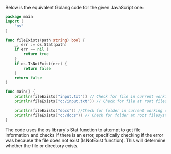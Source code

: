 Below is the equivalent Golang code for the given JavaScript one:

```go
package main
import (
	"os"
)

func fileExists(path string) bool {
	_, err := os.Stat(path)
	if err == nil {
		return true
	} 
	if os.IsNotExist(err) {
		return false
	}
	return false
}

func main() {
    println(fileExists("input.txt")) // Check for file in current working directory.
    println(fileExists("c:/input.txt")) // Check for file at root filesystem. 
  
    println(fileExists("docs")) //Check for folder in current working directory.
    println(fileExists("c:/docs")) // Check for folder at root filesystem. 
}
```
The code uses the os library's Stat function to attempt to get file information and checks if there is an error, specifically checking if the error was because the file does not exist (IsNotExist function). This will determine whether the file or directory exists.
